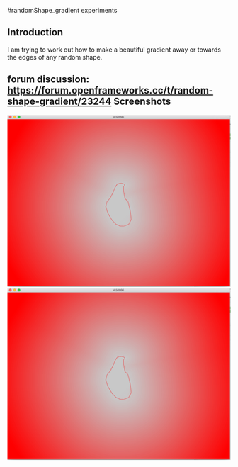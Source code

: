 #randomShape_gradient experiments

## Introduction
I am trying to work out how to make a beautiful gradient away or towards the edges of any random shape.

forum discussion: <https://forum.openframeworks.cc/t/random-shape-gradient/23244>
Screenshots
-----------------
![](https://raw.githubusercontent.com/antimodular/randomShape_gradient/master/Screen%20Shot%202016-04-21%20at%209.50.22%20PM.jpg)
![](https://raw.githubusercontent.com/antimodular/randomShape_gradient/master/Screen%20Shot%202016-04-21%20at%209.50.22%20PM.jpg)